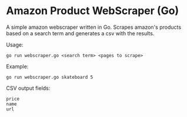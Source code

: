 # Amazon Product WebScraper (Go)

A simple amazon webscraper written in Go. Scrapes amazon's products based on a search term and generates a csv with the results.

Usage:
```
go run webscraper.go <search term> <pages to scrape>
```

Example:
```
go run webscraper.go skateboard 5
```

CSV output fields:
```
price
name
url
```
